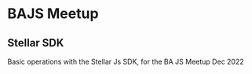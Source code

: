 # BAJS Meetup

## Stellar SDK

Basic operations with the Stellar Js SDK, for the BA JS Meetup Dec 2022
